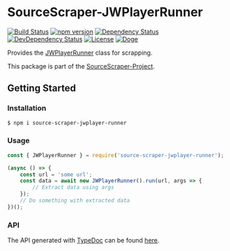 # SourceScraper-JWPlayerRunner

[![Build Status](https://travis-ci.org/OpenByteDev/SourceScraper.svg?branch=master)](https://travis-ci.org/OpenByteDev/SourceScraper)
[![npm version](https://badge.fury.io/js/source-scraper-jwplayer-runner.svg)](https://www.npmjs.com/package/source-scraper-jwplayer-runner)
[![Dependency Status](https://david-dm.org/OpenByteDev/SourceScraper/status.svg?path=packages%2Fsource-scraper-jwplayer-runner)](https://david-dm.org/OpenByteDev/SourceScraper?path=packages%2Fsource-scraper-jwplayer-runner)
[![DevDependency Status](https://david-dm.org/OpenByteDev/SourceScraper/dev-status.svg?path=packages%2Fsource-scraper-jwplayer-runner)](https://david-dm.org/OpenByteDev/SourceScraper?path=packages%2Fsource-scraper-jwplayer-runner&type=dev)
[![License](https://img.shields.io/github/license/mashape/apistatus.svg)](https://opensource.org/licenses/MIT)
[![Doge](https://img.shields.io/badge/doge-wow-yellow.svg)]()

Provides the [JWPlayerRunner](https://openbytedev.github.io/SourceScraper/packages/source-scraper-jwplayer-runner/docs/classes/jwplayerrunner.html) class for scrapping.

This package is part of the [SourceScraper-Project](https://github.com/OpenByteDev/SourceScraper).


## Getting Started
### Installation
```bash
$ npm i source-scraper-jwplayer-runner
```


### Usage

```js
const { JWPlayerRunner } = require('source-scraper-jwplayer-runner');

(async () => {
    const url = 'some url';
    const data = await new JWPlayerRunner().run(url, args => {
        // Extract data using args
    });
    // Do something with extracted data
})();
```


### API
The API generated with [TypeDoc](http://typedoc.org/) can be found [here](https://openbytedev.github.io/SourceScraper/packages/source-scraper-jwplayer-runner/docs/).
